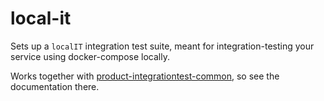 # local-it

Sets up a `localIT` integration test suite, meant for integration-testing your service using docker-compose locally.

Works together with [product-integrationtest-common](../../product-integrationtest-common), so see the documentation there.
